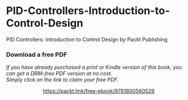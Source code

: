 # PID-Controllers-Introduction-to-Control-Design
PID Controllers: Introduction to Control Design by Packt Publishing
### Download a free PDF

 <i>If you have already purchased a print or Kindle version of this book, you can get a DRM-free PDF version at no cost.<br>Simply click on the link to claim your free PDF.</i>
<p align="center"> <a href="https://packt.link/free-ebook/9781800560529">https://packt.link/free-ebook/9781800560529 </a> </p>